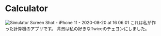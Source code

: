# Calculator
![Simulator Screen Shot - iPhone 11 - 2020-08-20 at 16 06 01](https://user-images.githubusercontent.com/69711518/90728386-c81b6d80-e2ff-11ea-94d9-d493e6792f74.png)
これは私が作った計算機のアプリです。
背景は私の好きなTwiceのチェヨンにしました。
